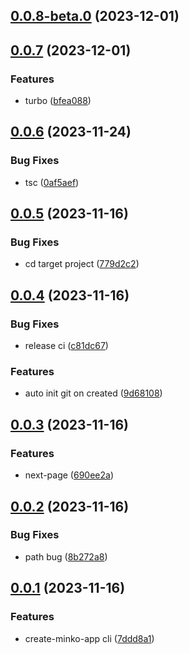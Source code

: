 ## [0.0.8-beta.0](https://github.com/hemengke1997/create-minko-app/compare/v0.0.7...v0.0.8-beta.0) (2023-12-01)



## [0.0.7](https://github.com/hemengke1997/create-minko-app/compare/v0.0.6...v0.0.7) (2023-12-01)


### Features

* turbo ([bfea088](https://github.com/hemengke1997/create-minko-app/commit/bfea088a34758e8c3b242300329703f3dea408aa))



## [0.0.6](https://github.com/hemengke1997/create-minko-app/compare/v0.0.5...v0.0.6) (2023-11-24)


### Bug Fixes

* tsc ([0af5aef](https://github.com/hemengke1997/create-minko-app/commit/0af5aef51d67f44c00510ddbdd4f2d5470bb0eb8))



## [0.0.5](https://github.com/hemengke1997/create-minko-app/compare/v0.0.4...v0.0.5) (2023-11-16)


### Bug Fixes

* cd target project ([779d2c2](https://github.com/hemengke1997/create-minko-app/commit/779d2c2f2644288523824558ec56bb32d7947bd8))



## [0.0.4](https://github.com/hemengke1997/create-minko-app/compare/v0.0.3...v0.0.4) (2023-11-16)


### Bug Fixes

* release ci ([c81dc67](https://github.com/hemengke1997/create-minko-app/commit/c81dc670ffa04d698d55bb2543181396d0470c14))


### Features

* auto init git on created ([9d68108](https://github.com/hemengke1997/create-minko-app/commit/9d68108287a62b29f9df052e998f755051f3c42d))



## [0.0.3](https://github.com/hemengke1997/create-minko-app/compare/v0.0.2...v0.0.3) (2023-11-16)


### Features

* next-page ([690ee2a](https://github.com/hemengke1997/create-minko-app/commit/690ee2a18ed420fbcccfe2277005920b99e8a16c))



## [0.0.2](https://github.com/hemengke1997/create-minko-app/compare/v0.0.1...v0.0.2) (2023-11-16)


### Bug Fixes

* path bug ([8b272a8](https://github.com/hemengke1997/create-minko-app/commit/8b272a867782934fc5381eeefd43c9f34c6cabff))



## [0.0.1](https://github.com/hemengke1997/create-minko-app/compare/7ddd8a13687ca2c4c311fb018284263ce667da09...v0.0.1) (2023-11-16)


### Features

* create-minko-app cli ([7ddd8a1](https://github.com/hemengke1997/create-minko-app/commit/7ddd8a13687ca2c4c311fb018284263ce667da09))



